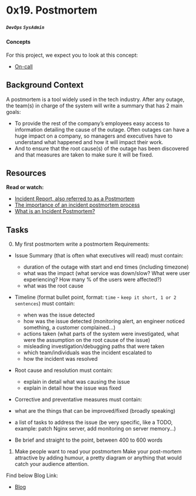 # 0x19. Postmortem
##### `DevOps` `SysAdmin`

#### Concepts
For this project, we expect you to look at this concept:

* [On-call](https://intranet.alxswe.com/concepts/39)

## Background Context
A postmortem is a tool widely used in the tech industry. After any outage, the team(s) in charge of the system will write a summary that has 2 main goals:

* To provide the rest of the company’s employees easy access to information detailing the cause of the outage. Often outages can have a huge impact on a company, so managers and executives have to understand what happened and how it will impact their work.
* And to ensure that the root cause(s) of the outage has been discovered and that measures are taken to make sure it will be fixed.

## Resources
**Read or watch:**

* [Incident Report, also referred to as a Postmortem](https://sysadmincasts.com/episodes/20-how-to-write-an-incident-report-postmortem)
* [The importance of an incident postmortem process](https://www.atlassian.com/incident-management/postmortem#best-practices-for-an-incident-postmortem)
* [What is an Incident Postmortem?](https://www.pagerduty.com/resources/learn/incident-postmortem/)

## Tasks
0. My first postmortem
write a postmortem
Requirements:

* Issue Summary (that is often what executives will read) must contain:
	* duration of the outage with start and end times (including timezone)
	* what was the impact (what service was down/slow? What were user experiencing? How many % of the users were affected?)
	* what was the root cause
* Timeline (format bullet point, format: `time` - `keep it short, 1 or 2 sentences`) must contain:

	* when was the issue detected
	* how was the issue detected (monitoring alert, an engineer noticed something, a customer complained…)
	* actions taken (what parts of the system were investigated, what were the assumption on the root cause of the issue)
	* misleading investigation/debugging paths that were taken
	* which team/individuals was the incident escalated to
	* how the incident was resolved
* Root cause and resolution must contain:

	* explain in detail what was causing the issue
	* explain in detail how the issue was fixed
* Corrective and preventative measures must contain:

* what are the things that can be improved/fixed (broadly speaking)
* a list of tasks to address the issue (be very specific, like a TODO, example: patch Nginx server, add monitoring on server memory…)
* Be brief and straight to the point, between 400 to 600 words

1. Make people want to read your postmortem
Make your post-mortem attractive by adding humour, a pretty diagram or anything that would catch your audience attention.

Find below Blog Link:
* [Blog](https://medium.com/@swgakiria/file-upload-failure-incident-on-a-tours-websites-admin-panel-57501014bd05) 
